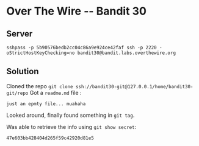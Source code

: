 # Over The Wire -- Bandit 30

## Server
```
sshpass -p 5b90576bedb2cc04c86a9e924ce42faf ssh -p 2220 -oStrictHostKeyChecking=no bandit30@bandit.labs.overthewire.org 
```

## Solution

Cloned the repo `git clone ssh://bandit30-git@127.0.0.1/home/bandit30-git/repo`
Got a `readme.md` file :
```
just an epmty file... muahaha
```

Looked around, finally found something in `git tag`.

Was able to retrieve the info using `git show secret`:
```
47e603bb428404d265f59c42920d81e5
```
